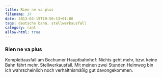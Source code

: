 ```yaml
---
title: Rien ne va plus
filename: 37
date: 2013-03-15T19:50:13+01:00
tags: deutsche bahn, stellwerkausfall
category: rant
allow-html: true
---
```

### Rien ne va plus

<p>Komplettausfall am Bochumer Hauptbahnhof: Nichts geht mehr, bzw. keine Bahn fährt mehr, Stellwerkausfall. Mit meinen zwei Stunden Heimweg bin ich wahrscheinlich noch verhältnismäßig gut davongekommen.</p>



